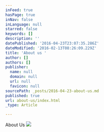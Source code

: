 ```yaml
---
inFeed: true
hasPage: true
inNav: false
inLanguage: null
starred: false
keywords: []
description: ''
datePublished: '2016-04-23T23:07:35.286Z'
dateModified: '2016-02-13T08:26:09.229Z'
title: 'About us '
author: []
authors: []
publisher:
  name: null
  domain: null
  url: null
  favicon: null
sourcePath: _posts/2016-04-23-about-us.md
published: true
url: about-us/index.html
_type: Article

---
```

About Us ![](https://the-grid-user-content.s3-us-west-2.amazonaws.com/e4652403-b68f-4c60-8cf3-03c022aa6d01.jpg)